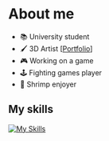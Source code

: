 # About me
- 📚 University student
- 🖌️ 3D Artist [[Portfolio](https://filippo_sabbadin.artstation.com)]
- 🎮 Working on a game
- 🕹 Fighting games player
- 🍤 Shrimp enjoyer

## My skills
[![My Skills](https://skillicons.dev/icons?i=blender,godot,cpp,py,git,html,css,vscode,notion&theme=dark)](https://skillicons.dev)
<!--
**fliposab/fliposab** is a ✨ _special_ ✨ repository because its `README.md` (this file) appears on your GitHub profile.

Here are some ideas to get you started:

- 🔭 I’m currently working on ...
- 🌱 I’m currently learning ...
- 👯 I’m looking to collaborate on ...
- 🤔 I’m looking for help with ...
- 💬 Ask me about ...
- 📫 How to reach me: ...
- 😄 Pronouns: ...
- ⚡ Fun fact: ...
-->
